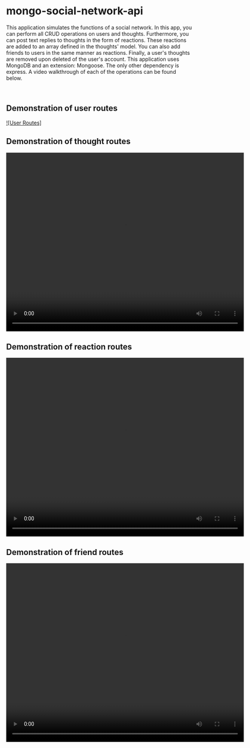 # mongo-social-network-api

This application simulates the functions of a social network. In this app, you can perform all CRUD operations on users and thoughts. Furthermore, you can post text replies to thoughts in the form of reactions. These reactions are added to an array defined in the thoughts' model. You can also add friends to users in the same manner as reactions. Finally, a user's thoughts are removed upon deleted of the user's account. This application uses MongoDB and an extension: Mongoose. The only other dependency is express.
A video walkthrough of each of the operations can be found below.

<br>

## Demonstration of user routes

[![User Routes]](assets/user-routes.mp4)

## Demonstration of thought routes

<video width="640" height="480" controls>
  <source src="/assets/thought-routes.mp4" type="video/mp4">
</video>

<br>

## Demonstration of reaction routes

<video width="640" height="480" controls>
  <source src="./assets/reaction-routes.mp4" type="video/mp4">
</video>

<br>

## Demonstration of friend routes

<video width="640" height="480" controls>
  <source src="./assets/friend-routes.mp4" type="video/mp4">
</video>
